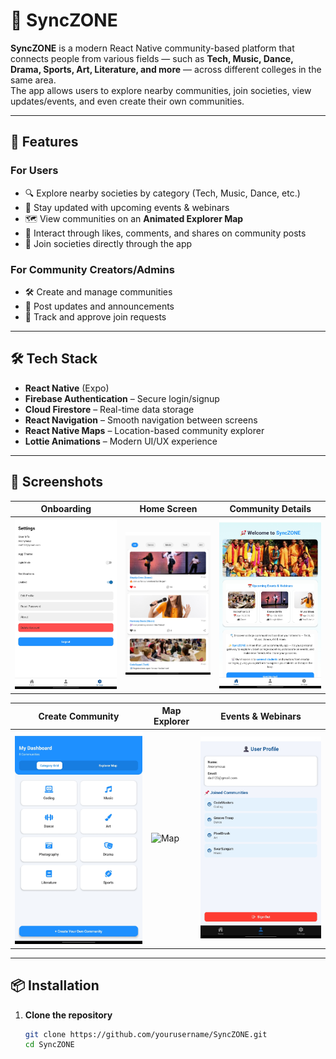 # 📱 SyncZONE

**SyncZONE** is a modern React Native community-based platform that connects people from various fields — such as **Tech, Music, Dance, Drama, Sports, Art, Literature, and more** — across different colleges in the same area.  
The app allows users to explore nearby communities, join societies, view updates/events, and even create their own communities.  

---

## 🚀 Features

### **For Users**
- 🔍 Explore nearby societies by category (Tech, Music, Dance, etc.)
- 📅 Stay updated with upcoming events & webinars
- 🗺️ View communities on an **Animated Explorer Map**
- 💬 Interact through likes, comments, and shares on community posts
- 📝 Join societies directly through the app

### **For Community Creators/Admins**
- 🛠️ Create and manage communities
- 📣 Post updates and announcements
- 👥 Track and approve join requests

---

## 🛠️ Tech Stack

- **React Native** (Expo)
- **Firebase Authentication** – Secure login/signup
- **Cloud Firestore** – Real-time data storage
- **React Navigation** – Smooth navigation between screens
- **React Native Maps** – Location-based community explorer
- **Lottie Animations** – Modern UI/UX experience

---

## 📸 Screenshots

| Onboarding | Home Screen | Community Details |
|------------|------------|-------------------|
| ![Onboarding](./assets/1.jpg) | ![Home](./assets/2.jpg) | ![Community](./assets/3.jpg) |

| Create Community | Map Explorer | Events & Webinars |
|------------------|--------------|-------------------|
| ![Create](./assets/4.jpg) | ![Map](./assets/screenshots/map.png) | ![Events](./assets/5.jpg) |

---

## 📦 Installation

1. **Clone the repository**
   ```bash
   git clone https://github.com/yourusername/SyncZONE.git
   cd SyncZONE
